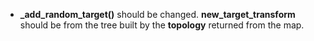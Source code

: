 - **_add_random_target()** should be changed. **new_target_transform** should be from the tree built by the **topology** returned from the map. 